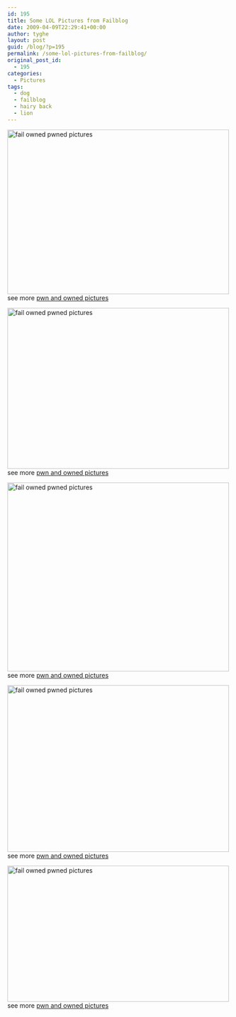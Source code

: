 ```yaml
---
id: 195
title: Some LOL Pictures from Failblog
date: 2009-04-09T22:29:41+00:00
author: tyghe
layout: post
guid: /blog/?p=195
permalink: /some-lol-pictures-from-failblog/
original_post_id:
  - 195
categories:
  - Pictures
tags:
  - dog
  - failblog
  - hairy back
  - lion
---
```

[<img class="alignnone size-full wp-image-15068" title="fail-owned-lion-fail" src="http://failblog.files.wordpress.com/2009/03/fail-owned-lion-fail.jpg" alt="fail owned pwned pictures" width="500" height="370" />](http://failblog.org/2009/04/06/lion-fail/)  
see more [pwn and owned pictures](http://failblog.org)

[<img class="alignnone size-full wp-image-12871" title="fail-owned-jersey-fail" src="http://failblog.files.wordpress.com/2009/02/fail-owned-jersey-fail.jpg" alt="fail owned pwned pictures" width="500" height="362" />](http://failblog.org/2009/04/08/jersey-fail/)  
see more [pwn and owned pictures](http://failblog.org)

[<img class="alignnone size-full wp-image-16203" title="fail-owned-referee-fail" src="http://failblog.files.wordpress.com/2009/02/fail-owned-referee-fail.jpg" alt="fail owned pwned pictures" width="500" height="425" />](http://failblog.org/2009/04/07/referee-fail/)  
see more [pwn and owned pictures](http://failblog.org)

[<img class="alignnone size-full wp-image-14948" title="fail-owned-spare-fail" src="http://failblog.files.wordpress.com/2009/03/fail-owned-spare-fail.jpg" alt="fail owned pwned pictures" width="500" height="375" />](http://failblog.org/2009/04/06/spare-tire-fail/)  
see more [pwn and owned pictures](http://failblog.org)

[<img class="alignnone size-full wp-image-14874" title="fail-owned-dead-things-fail" src="http://failblog.files.wordpress.com/2009/03/fail-owned-dead-things-fail.jpg" alt="fail owned pwned pictures" width="500" height="306" />](http://failblog.org/2009/04/04/appealing-sale-fail/)  
see more [pwn and owned pictures](http://failblog.org)
